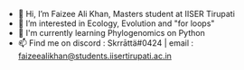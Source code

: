 - 👋 Hi, I’m Faizee Ali Khan, Masters student at IISER Tirupati
- 👀 I’m interested in Ecology, Evolution and "for loops"
- 🌱 I'm currently learning Phylogenomics on Python
- 📫 Find me on discord : Skrrāttä#0424 | email : faizeealikhan@students.iisertirupati.ac.in

<!---
faizee-ali/faizee-ali is a ✨ special ✨ repository because its `README.md` (this file) appears on your GitHub profile.
You can click the Preview link to take a look at your changes.
--->
